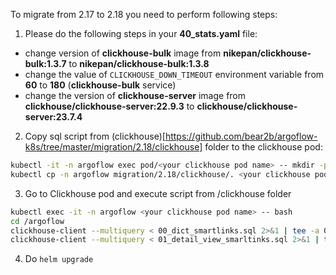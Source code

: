 To migrate from 2.17 to 2.18 you need to perform following steps:
1. Please do the following steps in your **40_stats.yaml** file:
- change version of **clickhouse-bulk** image from **nikepan/clickhouse-bulk:1.3.7** to **nikepan/clickhouse-bulk:1.3.8**
- change the value of `CLICKHOUSE_DOWN_TIMEOUT` environment variable from **60** to **180** (**clickhouse-bulk** service)
- change the version of **clickhouse-server** image from **clickhouse/clickhouse-server:22.9.3** to **clickhouse/clickhouse-server:23.7.4**

2. Copy sql script from (clickhouse)[https://github.com/bear2b/argoflow-k8s/tree/master/migration/2.18/clickhouse] folder to the clickhouse pod:
```bash
kubectl -it -n argoflow exec pod/<your clickhouse pod name> -- mkdir -p /argoflow
kubectl cp -n argoflow migration/2.18/clickhouse/. <your clickhouse pod name>:/argoflow/.
```

3. Go to Clickhouse pod and execute script from /clickhouse folder
```bash
kubectl exec -it -n argoflow <your clickhouse pod name> -- bash
cd /argoflow
clickhouse-client --multiquery < 00_dict_smartlinks.sql 2>&1 | tee -a 00_dict_smartlinks.txt
clickhouse-client --multiquery < 01_detail_view_smarltinks.sql 2>&1 | tee -a 01_detail_view_smarltinks.txt
```

4. Do `helm upgrade`